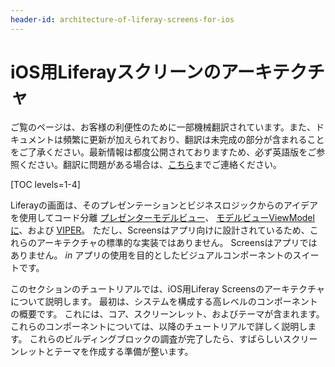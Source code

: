 ```yaml
---
header-id: architecture-of-liferay-screens-for-ios
---
```


# iOS用Liferayスクリーンのアーキテクチャ

<p class="alert alert-info"><span class="wysiwyg-color-blue120">ご覧のページは、お客様の利便性のために一部機械翻訳されています。また、ドキュメントは頻繁に更新が加えられており、翻訳は未完成の部分が含まれることをご了承ください。最新情報は都度公開されておりますため、必ず英語版をご参照ください。翻訳に問題がある場合は、<a href="mailto:support-content-jp@liferay.com">こちら</a>までご連絡ください。</span></p>

[TOC levels=1-4]

Liferayの画面は、そのプレゼンテーションとビジネスロジックからのアイデアを使用してコード分離 [プレゼンターモデルビュー](http://en.wikipedia.org/wiki/Model-view-presenter)、 [モデルビューViewModelに](http://en.wikipedia.org/wiki/Model_View_ViewModel)、および [VIPER](http://www.objc.io/issue-13/viper.html)。 ただし、Screensはアプリ向けに設計されているため、これらのアーキテクチャの標準的な実装ではありません。 Screensはアプリではありません。 *in* アプリの使用を目的としたビジュアルコンポーネントのスイートです。

このセクションのチュートリアルでは、iOS用Liferay Screensのアーキテクチャについて説明します。 最初は、システムを構成する高レベルのコンポーネントの概要です。 これには、コア、スクリーンレット、およびテーマが含まれます。 これらのコンポーネントについては、以降のチュートリアルで詳しく説明します。 これらのビルディングブロックの調査が完了したら、すばらしいスクリーンレットとテーマを作成する準備が整います。
